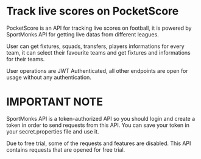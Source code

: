# Track live scores on PocketScore

PocketScore is an API for tracking live scores on football, it is powered by SportMonks API for getting live datas from different leagues. 

User can get fixtures, squads, transfers, players informations for every team, it can select their favourite teams and get fixtures and informations for their teams.

User operations are JWT Authenticated, all other endpoints are open for usage without any authentication.



# IMPORTANT NOTE

SportMonks API is a token-authorized API so you should login and create a token in order to send requests from this API. You can save your token in your secret.properties file and use it.

Due to free trial, some of the requests and features are disabled. This API contains requests that are opened for free trial. 

